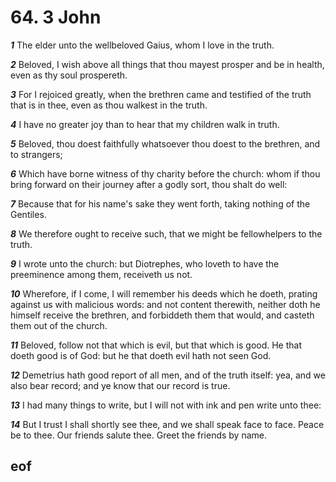 
# 64. 3 John

***1*** The elder unto the wellbeloved Gaius, whom I love in the truth.

***2*** Beloved, I wish above all things that thou mayest prosper and be in health, even as thy soul prospereth.

***3*** For I rejoiced greatly, when the brethren came and testified of the truth that is in thee, even as thou walkest in the truth.

***4*** I have no greater joy than to hear that my children walk in truth.

***5*** Beloved, thou doest faithfully whatsoever thou doest to the brethren, and to strangers;

***6*** Which have borne witness of thy charity before the church: whom if thou bring forward on their journey after a godly sort, thou shalt do well:

***7*** Because that for his name's sake they went forth, taking nothing of the Gentiles.

***8*** We therefore ought to receive such, that we might be fellowhelpers to the truth.

***9*** I wrote unto the church: but Diotrephes, who loveth to have the preeminence among them, receiveth us not.

***10*** Wherefore, if I come, I will remember his deeds which he doeth, prating against us with malicious words: and not content therewith, neither doth he himself receive the brethren, and forbiddeth them that would, and casteth them out of the church.

***11*** Beloved, follow not that which is evil, but that which is good. He that doeth good is of God: but he that doeth evil hath not seen God.

***12*** Demetrius hath good report of all men, and of the truth itself: yea, and we also bear record; and ye know that our record is true.

***13*** I had many things to write, but I will not with ink and pen write unto thee:

***14*** But I trust I shall shortly see thee, and we shall speak face to face. Peace be to thee. Our friends salute thee. Greet the friends by name.


## eof
